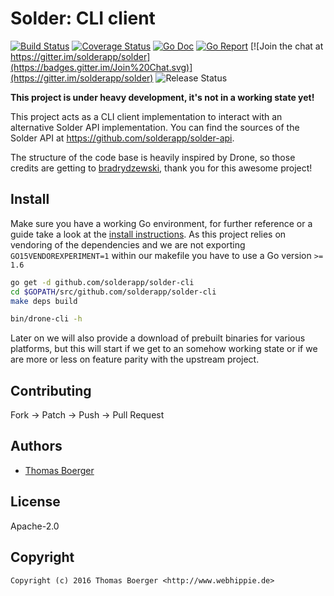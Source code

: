 # Solder: CLI client

[![Build Status](http://github.dronehippie.de/api/badges/solderapp/solder-cli/status.svg)](http://github.dronehippie.de/solderapp/solder-cli)
[![Coverage Status](http://coverage.dronehippie.de//badges/solderapp/solder-cli/coverage.svg)](https://aircover.co/solderapp/solder-cli)
[![Go Doc](https://godoc.org/github.com/solderapp/solder-cli?status.svg)](http://godoc.org/github.com/solderapp/solder-cli)
[![Go Report](http://goreportcard.com/badge/solderapp/solder-cli)](http://goreportcard.com/report/solderapp/solder-cli)
[![Join the chat at https://gitter.im/solderapp/solder](https://badges.gitter.im/Join%20Chat.svg)](https://gitter.im/solderapp/solder)
![Release Status](https://img.shields.io/badge/status-beta-yellow.svg?style=flat)

**This project is under heavy development, it's not in a working state yet!**

This project acts as a CLI client implementation to interact with an
alternative Solder API implementation. You can find the sources of the Solder
API at https://github.com/solderapp/solder-api.

The structure of the code base is heavily inspired by Drone, so those credits
are getting to [bradrydzewski](https://github.com/bradrydzewski), thank you for
this awesome project!


## Install

Make sure you have a working Go environment, for further reference or a guide
take a look at the [install instructions](http://golang.org/doc/install.html).
As this project relies on vendoring of the dependencies and we are not
exporting `GO15VENDOREXPERIMENT=1` within our makefile you have to use a Go
version `>= 1.6`

```bash
go get -d github.com/solderapp/solder-cli
cd $GOPATH/src/github.com/solderapp/solder-cli
make deps build

bin/drone-cli -h
```

Later on we will also provide a download of prebuilt binaries for various
platforms, but this will start if we get to an somehow working state or if we
are more or less on feature parity with the upstream project.


## Contributing

Fork -> Patch -> Push -> Pull Request


## Authors

* [Thomas Boerger](https://github.com/tboerger)


## License

Apache-2.0


## Copyright

```
Copyright (c) 2016 Thomas Boerger <http://www.webhippie.de>
```
